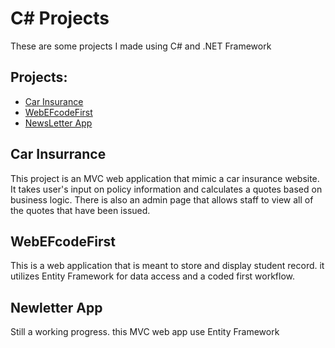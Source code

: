 # C# Projects

These are some projects I made using C# and .NET Framework

## Projects:

- [Car Insurance](https://bit.ly/3EdR1TR)
- [WebEFcodeFirst](https://bit.ly/3Eg1A90)
- [NewsLetter App](https://bit.ly/3pcmDTm)

## Car Insurrance

This project is an MVC web application that mimic a car insurance website. It takes user's input on policy 
information and calculates a quotes based on business logic. There is also an admin page that allows staff to view
all of the quotes that have been issued.

## WebEFcodeFirst

This is a web application that is meant to store and display student record. it utilizes Entity Framework for
data access and a coded first workflow.

## Newletter App

Still a working progress. this MVC web app use Entity Framework